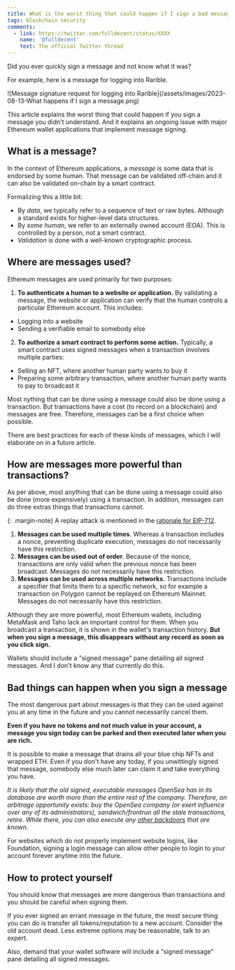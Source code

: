 ```yaml
---
title: What is the worst thing that could happen if I sign a bad message?
tags: blockchain security
comments:
  - link: https://twitter.com/fulldecent/status/XXXX
    name: '@fulldecent'
    text: The official Twitter thread
---
```


Did you ever quickly sign a message and not know what it was?

For example, here is a message for logging into Rarible.

![Message signature request for logging into Rarible](/assets/images/2023-08-13-What happens if I sign a message.png)

This article explains the worst thing that could happen if you sign a message you didn't understand. And it explains an ongoing issue with major Ethereum wallet applications that implement message signing.

## What is a message?

In the context of Ethereum applications, a <dfn>message</dfn> is some data that is endorsed by some human. That message can be validated off-chain and it can also be validated on-chain by a smart contract.

Formalizing this a little bit: 

* By *data*, we typically refer to a sequence of text or raw bytes. Although a standard exists for higher-level data structures.
* By *some human*, we refer to an externally owned account (EOA). This is controlled by a person, not a smart contract.
* *Validation* is done with a well-known cryptographic process.

## Where are messages used?

Ethereum messages are used primarily for two purposes:

1. **To authenticate a human to a website or application.** By validating a message, the website or application can verify that the human controls a particular Ethereum account. This includes:
  * Logging into a website
  * Sending a verifiable email to somebody else
2. **To authorize a smart contract to perform some action.** Typically, a smart contract uses signed messages when a transaction involves multiple parties:
  * Selling an NFT, where another human party wants to buy it
  * Preparing some arbitrary transaction, where another human party wants to pay to broadcast it

Most nything that can be done using a message could also be done using a transaction. But transactions have a cost (to record on a blockchain) and messages are free. Therefore, messages can be a first choice when possible.

There are best practices for each of these kinds of messages, which I will elaborate on in a future article.

## How are messages more powerful than transactions?

As per above, most anything that can be done using a message could also be done (more expensively) using a transaction. In addition, messages can do three extras things that transactions cannot.

{: .margin-note}
A replay attack is mentioned in the [rationale for EIP-712](https://eips.ethereum.org/EIPS/eip-712).

1. **Messages can be used multiple times**. Whereas a transaction includes a nonce, preventing duplicate execution, messages do not necessarily have this restriction.
2. **Messages can be used out of order**. Because of the nonce, transactions are only valid when the previous nonce has been broadcast. Messages do not necessarily have this restriction.
3. **Messages can be used across multiple networks.** Transactions include a specifier that limits them to a specific network, so for example a transaction on Polygon cannot be replayed on Ethereum Mainnet. Messages do not necessarily have this restriction.

Although they are more powerful, most Ethereum wallets, including MetaMask and Taho lack an important control for them. When you broadcast a transaction, it is shown in the wallet's transaction history. **But when you sign a message, this disappears without any record as soon as you click sign.**

Wallets should include a "signed message" pane detailing all signed messages. And I don't know any that currently do this.

## Bad things can happen when you sign a message

The most dangerous part about messages is that they can be used against you at any time in the future and you cannot necessarily cancel them.

**Even if you have no tokens and not much value in your account, a message you sign today can be parked and then executed later when you are rich.**

It is possible to make a message that drains all your blue chip NFTs and wrapped ETH. Even if you don't have any today, if you unwittingly signed that message, somebody else much later can claim it and take everything you have.

*It is likely that the old signed, executable messages OpenSea has in its database are worth more than the entire rest of the company. Therefore, an arbitrage opportunity exists: buy the OpenSea company (or exert influence over any of its administrators), sandwich/frontrun all the stale transactions, retire. While there, you can also execute any [other backdoors](/2022/11/04/Does-OpenSea-Shared-Storefront-have-a-backdoor.html) that are known.*

For websites which do not properly implement website logins, like Foundation, signing a login message can allow other people to login to your account forever anytime into the future.

## How to protect yourself

You should know that messages are more dangerous than transactions and you should be careful when signing them.

If you ever signed an errant message in the future, the most secure thing you can do is transfer all tokens/reputation to a new account. Consider the old account dead. Less extreme options may be reasonable, talk to an expert.

Also, demand that your wallet software will include a "signed message" pane detailing all signed messages.